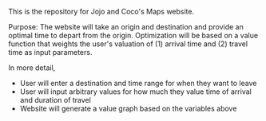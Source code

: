 This is the repository for Jojo and Coco's Maps website.

Purpose:
The website will take an origin and destination and provide an optimal time to depart from the origin. Optimization will be based on a value function that weights the user's valuation of (1) arrival time and (2) travel time as input parameters.

In more detail,
- User will enter a destination and time range for when they want to leave
- User will input arbitrary values for how much they value time of arrival and duration of travel
- Website will generate a value graph based on the variables above
